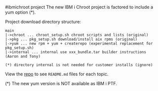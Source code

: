 #ibmichroot project
The new IBM i Chroot project is factored to include a yum option (*). 

Project download directory structure:
```
main
|->chroot ... chroot_setup.sh chroot scripts and lists (original)
|->pkg ... pkg_setup.sh download/install aix rpms (original)
|->yum ... new rpm + yum + createrepo (experimental replacement for pkg_setup.sh)
|->internal ... internal use xxx_bundle.tar builder instructions (Aaron and Tony)

(*) directory internal is not needed for customer installs (ignore)
```
View the [repo](https://bitbucket.org/litmis/ibmichroot/src) to see `README.md` files for each topic.

(*) The new yum version is NOT available as IBM i PTF.

